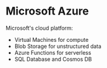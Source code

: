 # Microsoft Azure

Microsoft's cloud platform:
- Virtual Machines for compute
- Blob Storage for unstructured data
- Azure Functions for serverless
- SQL Database and Cosmos DB